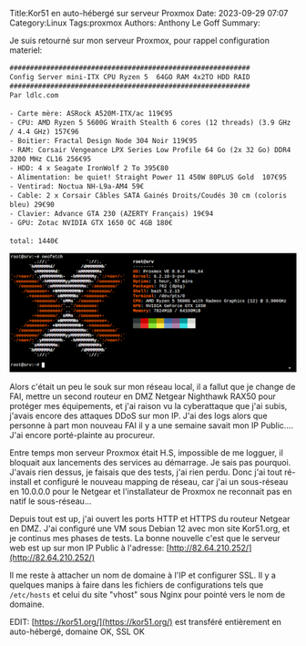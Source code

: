 Title:Kor51 en auto-hébergé sur serveur Proxmox
Date: 2023-09-29 07:07
Category:Linux
Tags:proxmox
Authors: Anthony Le Goff
Summary:

Je suis retourné sur mon serveur Proxmox, pour rappel configuration materiel:

```text
###########################################################
Config Server mini-ITX CPU Ryzen 5  64GO RAM 4x2TO HDD RAID
###########################################################
Par ldlc.com

- Carte mère: ASRock A520M-ITX/ac 119€95
- CPU: AMD Ryzen 5 5600G Wraith Stealth 6 cores (12 threads) (3.9 GHz / 4.4 GHz) 157€96
- Boitier: Fractal Design Node 304 Noir 119€95
- RAM: Corsair Vengeance LPX Series Low Profile 64 Go (2x 32 Go) DDR4 3200 MHz CL16 256€95
- HDD: 4 x Seagate IronWolf 2 To 395€80
- Alimentation: be quiet! Straight Power 11 450W 80PLUS Gold  107€95
- Ventirad: Noctua NH-L9a-AM4 59€
- Cable: 2 x Corsair Câbles SATA Gainés Droits/Coudés 30 cm (coloris bleu) 29€90
- Clavier: Advance GTA 230 (AZERTY Français) 19€94
- GPU: Zotac NVIDIA GTX 1650 OC 4GB 180€ 

total: 1440€
```

![proxmox](images/proxmox1.png)

Alors c'était un peu le souk sur mon réseau local, il a fallut que je change de FAI, mettre un second routeur en DMZ Netgear Nighthawk RAX50 pour protéger mes équipements, et j'ai raison vu la cyberattaque que j'ai subis, j'avais encore des attaques DDoS sur mon IP. J'ai des logs alors que personne à part mon nouveau FAI il y a une semaine savait mon IP Public.... J'ai encore porté-plainte au procureur.

Entre temps mon serveur Proxmox était H.S, impossible de me logguer, il bloquait aux lancements des services au démarrage. Je sais pas pourquoi. J'avais rien dessus, je faisais que des tests, j'ai rien perdu. Donc j'ai tout ré-install et configuré le nouveau mapping de réseau, car j'ai un sous-réseau en 10.0.0.0 pour le Netgear et l'installateur de Proxmox ne reconnait pas en natif le sous-réseau...

Depuis tout est up, j'ai ouvert les ports HTTP et HTTPS du routeur Netgear en DMZ. J'ai configuré une VM sous Debian 12 avec mon site Kor51.org, et je continus mes phases de tests. La bonne nouvelle c'est que le serveur web est up sur mon IP Public à l'adresse: [http://82.64.210.252/](http://82.64.210.252/)

Il me reste à attacher un nom de domaine à l'IP et configurer SSL. Il y a quelques manips à faire dans les fichiers de configurations tels que `/etc/hosts` et celui du site "vhost" sous Nginx pour pointé vers le nom de domaine.

EDIT: [https://kor51.org/](https://kor51.org/) est transféré entièrement en auto-hébergé, domaine OK, SSL OK